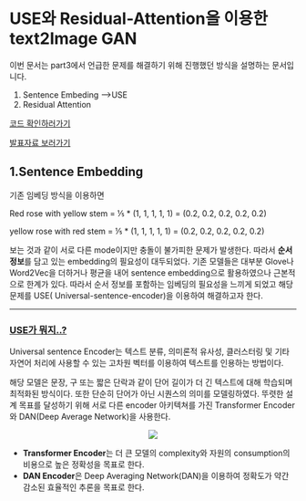 # USE와 Residual-Attention을 이용한 text2Image GAN 

이번 문서는 part3에서 언급한 문제를 해결하기 위해 진행했던 방식을 설명하는 문서입니다.

1. Sentence Embeding -->USE 
2. Residual Attention 

[코드 확인하러가기](<https://github.com/labcontext/text-to-image-with-residual-attention-and-USE>)

[발표자료 보러가기](https://drive.google.com/file/d/1sDPv8FR69uYGGTD-gIF28l19hoy-FakQ/view?usp=sharing)

## 1.Sentence Embedding

기존 임베딩 방식을 이용하면 

Red rose with yellow stem = ⅕ * (1, 1, 1, 1, 1) = (0.2, 0.2, 0.2, 0.2, 0.2)

yellow rose with red stem = ⅕ * (1, 1, 1, 1, 1) = (0.2, 0.2, 0.2, 0.2, 0.2)

보는 것과 같이 서로 다른 mode이지만 충돌이 불가피한 문제가 발생한다.  따라서 **순서 정보**를 담고 있는 embedding의 필요성이 대두되었다. 기존 모델들은 대부분 Glove나 Word2Vec을 더하거나 평균을 내어 sentence embedding으로 활용하였으나 근본적으로 한계가 있다. 따라서 순서 정보를 포함하는 임베딩의 필요성을 느끼게 되었고 해당 문제를 USE( Universal-sentence-encoder)을 이용하여 해결하고자 한다.

----------

### [USE가 뭐지..?](<https://www.dlology.com/blog/keras-meets-universal-sentence-encoder-transfer-learning-for-text-data/>)

Universal sentence Encoder는 텍스트 분류, 의미론적 유사성, 클러스터링 및 기타 자연어 처리에 사용할 수 있는 고차원 벡터를 이용하여 텍스트를 인용하는 방법이다. 

해당 모델은 문장, 구 또는 짧은 단락과 같이 단어 길이가 더 긴 텍스트에 대해 학습되며 최적화된 방식이다. 또한 단순히 단어가 아닌 시퀀스의 의미를 모델링하였다. 
뚜렷한 설계 목표를 달성하기 위해 서로 다른 encoder 아키텍쳐를 가진  Transformer Encoder와 DAN(Deep Average Network)을 사용한다.  

<p align="center">
   <img src="https://user-images.githubusercontent.com/26568793/58266931-9a264100-7dbd-11e9-9ffa-46fe1325cade.png">
</p>

* **Transformer Encoder**는 더 큰 모델의 complexity와 자원의 consumption의 비용으로 높은 정확성을 목표로 한다. 
* **DAN Encoder**은 Deep Averaging Network(DAN)을 이용하여 정확도가 약간 감소된 효율적인 추론을 목표로 한다. 

